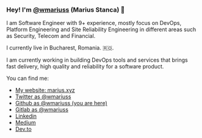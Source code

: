 ### Hey! I'm [@wmariuss](https://github.com/wmariuss) (Marius Stanca) :wave:

I am Software Engineer with 9+ experience, mostly focus on DevOps, Platform Engineering and Site Reliability Engineering in different areas such as Security, Telecom and Financial.

I currently live in Bucharest, Romania. 🇷🇴.

I am currently working in building DevOps tools and services that brings fast delivery, high quality and reliability for a software product.

You can find me:

* [My website: marius.xyz](https://marius.xyz)
* [Twitter as @wmariuss](https://twitter.com/wmariuss)
* [Github as @wmariuss (you are here)](https://github.com/wmariuss)
* [Gitlab as @wmariuss](https://gitlab.com/wmariuss)
* [Linkedin](https://www.linkedin.com/in/wmariuss/)
* [Medium](https://medium.com/@wmariuss)
* [Dev.to](https://dev.to/wmariuss)
